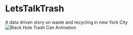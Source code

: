 # LetsTalkTrash
 A data driven story on waste and recycling in new York City
![Black Hole Trash Can Animation](./assets/black-hole-trash.gif)
